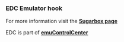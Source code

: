 ### EDC Emulator hook

For more information visit the [**Sugarbox page**](https://github.com/PhoenixInteractiveNL/edc-masterhook/wiki/Emulator-sugarbox#menu)

EDC is part of [**emuControlCenter**](https://github.com/PhoenixInteractiveNL/emuControlCenter/wiki)
